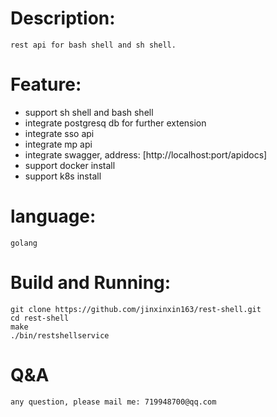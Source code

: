 # Description:
	rest api for bash shell and sh shell.
# Feature:
* support sh shell and bash shell
* integrate postgresq db for further extension
* integrate sso api
* integrate mp api
* integrate swagger, address: [http://localhost:port/apidocs]
* support docker install
* support k8s install
# language:
	golang
# Build and Running:
	git clone https://github.com/jinxinxin163/rest-shell.git
	cd rest-shell
	make 
	./bin/restshellservice
# Q&A
	any question, please mail me: 719948700@qq.com
